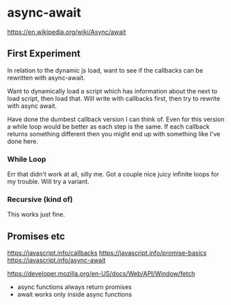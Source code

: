 async-await
===========

https://en.wikipedia.org/wiki/Async/await




First Experiment
----------------
In relation to the dynamic js load, want to see if the callbacks can be rewritten with async-await.

Want to dynamically load a script which has information about the next to load script, then load that.
Will write with callbacks first, then try to rewrite with async await.

Have done the dumbest callback version I can think of.
Even for this version a while loop would be better as each step is the same.
If each callback returns something different then you might end up with something like I've done here.

### While Loop
Err that didn't work at all, silly me. Got a couple nice juicy infinite loops for my trouble.
Will try a variant.

### Recursive (kind of)
This works just fine.


Promises etc
------------
https://javascript.info/callbacks
https://javascript.info/promise-basics
https://javascript.info/async-await

https://developer.mozilla.org/en-US/docs/Web/API/Window/fetch

* async functions always return promises
* await works only inside async functions
